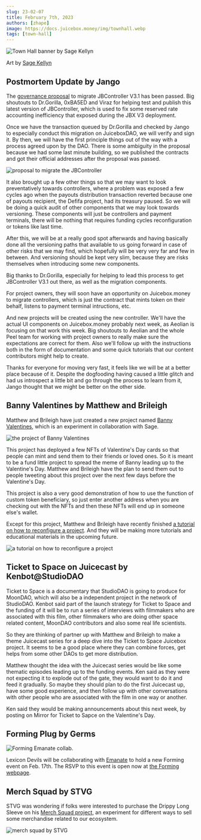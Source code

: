 ```yaml
---
slug: 23-02-07
title: February 7th, 2023
authors: [zhape]
image: https://docs.juicebox.money/img/townhall.webp
tags: [town-hall]
---
```



![Town Hall banner by Sage Kellyn](townhall.webp)

Art by [Sage Kellyn](https://twitter.com/SageKellyn)

## Postmortem Update by Jango

The [governance proposal](https://juicetool.xyz/snapshot/jbdao.eth/proposal/0x5b11df589ac1c3bfd40bce63351099e0223d12a1aaf5bd9439a5ba61bb302437) to migrate JBController V3.1 has been passed. Big shoutouts to Dr.Gorilla, 0xBA5ED and Viraz for helping test and publish this latest version of JBController, which is used to fix some reserved rate accounting inefficiency that exposed during the JBX V3 deployment.

Once we have the transaction queued by Dr.Gorilla and checked by Jango to especially conduct this migration on JuiceboxDAO, we will verify and sign it. By then, we will have the first principle things out of the way with a process agreed upon by the DAO. There is some ambiguity in the proposal because we had some last minute building, so we published the contracts and got their official addresses after the proposal was passed.

![proposal to migrate the JBController](proposal_jbcontroller.webp)

It also brought up a few other things so that we may want to look preventatively towards controllers, where a problem was exposed a few cycles ago when the payouts distribution transaction reverted because one of payouts recipient, the Defifa project, had its treasury paused. So we will be doing a quick audit of other components that we may look towards versioning. These components will just be controllers and payment terminals, there will be nothing that requires funding cycles reconfiguration or tokens like last time.

After this, we will be at a really good spot afterwards and having basically done all the versioning paths that available to us going forward in case of other risks that we may find, which hopefully will be very very far and few in between. And versioning should be kept very slim, because they are risks themselves when introducing some new components.

Big thanks to Dr.Gorilla, especially for helping to lead this process to get JBController V3.1 out there, as well as the migration components.

For project owners, they will soon have an opportunity on Juicebox.money to migrate controllers, which is just the contract that mints token on their behalf, listens to payment terminal intructions, etc.

And new projects will be created using the new controller. We'll have the actual UI components on Juicebox.money probably next week, as Aeolian is focusing on that work this week. Big shoutouts to Aeolian and the whole Peel team for working with project owners to really make sure the expectations are correct for them. Also we'll follow up with the instructions both in the form of documentation and some quick tutorials that our content contributors might help to create.

Thanks for everyone for moving very fast, it feels like we will be at a better place because of it. Despite the dogfooding having caused a little glitch and had us introspect a little bit and go through the process to learn from it, Jango thought that we might be better on the other side.

## Banny Valentines by Matthew and Brileigh

Matthew and Brileigh have just created a new project named [Banny Valentines](https://juicebox.money/@bannyvalentines), which is an experiment in collaboration with Sage.

![the project of Banny Valentines](project_bannyvalentines.webp)

This project has deployed a few NFTs of Valentine's Day cards so that people can mint and send them to their friends or loved ones. So it is meant to be a fund little project to spread the meme of Banny leading up to the Valentine's Day. Matthew and Brileigh have the plan to send them out to people tweeting about this project over the next few days before the Valentine's Day.

This project is also a very good demonstration of how to use the function of custom token beneficiary, so just enter another address when you are checking out with the NFTs and then these NFTs will end up in someone else's wallet.

Except for this project, Matthew and Brileigh have recently finished [a tutorial on how to reconfigure a project](https://docs.juicebox.money/user/guides/reconfigure-project/). And they will be making more tutorials and educational materials in the upcoming future.

![a tutorial on how to reconfigure a project](tutorial_reconfig.webp)



## Ticket to Space on Juicecast by Kenbot@StudioDAO

Ticket to Space is a documentary that StudioDAO is going to produce for MoonDAO, which will also be a independent project in the network of StudioDAO. Kenbot said part of the launch strategy for Ticket to Space and the funding of it will be to run a series of interviews with filmmakers who are associated with this film, other filmmakers who are doing other space related content, MoonDAO contributors and also some real life scientists.

So they are thinking of partner up with Matthew and Brileigh to make a theme Juicecast series for a deep dive into the Ticket to Space Juicebox project. It seems to be a good place where they can combine forces, get helps from some other DAOs to get more distribution.

Matthew thought the idea with the Juicecast series would be like some thematic episodes leading up to the funding events. Ken said as they were not expecting it to explode out of the gate, they would want to do it and feed it gradually. So maybe they should plan to do the first Juicecast up, have some good experience, and then follow up with other conversations with other people who are associated with the film in one way or another.

Ken said they would be making announcements about this next week, by posting on Mirror for Ticket to Sapce on the Valentine's Day.

## Forming Plug by Germs

![Forming Emanate collab.](forming_rsvp.webp)

Lexicon Devils will be collaborating with [Emanate](https://twitter.com/EmanateOfficial) to hold a new Forming event on Feb. 17th. The RSVP to this event is open now at [the Forming webpage](https://forming.lexicondevils.xyz/).

## Merch Squad by STVG

STVG was wondering if folks were interested to purchase the Drippy Long Sleeve on his [Merch Squad project](https://slice.so/slicer/2?product=5), an experiment for different ways to sell some merchandise related to our ecosystem.

![merch squad by STVG](project_merchsquad.webp)